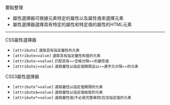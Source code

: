 要點整理
- 屬性選擇器可根據元素特定的屬性以及屬性值來選擇元素
- 屬性選擇器選擇具有特定的屬性和特定值的屬性的HTML元素

---

CSS屬性選擇器
- `[attribute]` <small>選取具有指定屬性的元素</small>
- `[attribute=value]` <small>選取具有指定屬性和值的元素</small>
- `[attribute~=value]` <small>匹配具有==空格分隔==的屬性值</small>
- `[attribute|=value]` <small>選取屬性以指定值開頭且以==連字元分隔==的元素</small>

CSS3屬性選擇器
- `[attribute^=value]` <small>選取屬性以指定值開頭的元素</small>
- `[attribute$=value]` <small>選取屬性以指定值結尾的元素</small>
- `[attribute*=value]` <small>選取屬性值(不必是完整單詞)包含指定值的元素</small>